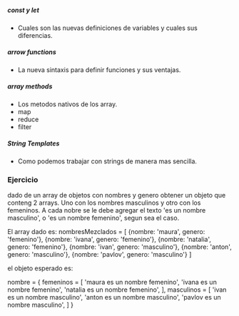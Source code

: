 ##### const y let
* Cuales son las nuevas definiciones de variables y cuales sus diferencias.

##### arrow functions
* La nueva sintaxis para definir funciones y sus ventajas.

##### array methods
* Los metodos nativos de los array.
* map
* reduce
* filter

##### String Templates
* Como podemos trabajar con strings de manera mas sencilla.


### Ejercicio


dado de un array de objetos con nombres y genero obtener un objeto que conteng 2 arrays. Uno con los nombres masculinos y otro con los femeninos. A cada nobre se le debe agregar el texto 'es un nombre masculino', o 'es un nombre femenino', segun sea el caso.

El array dado es:
nombresMezclados = [
    {nombre: 'maura', genero: 'femenino'},
    {nombre: 'ivana', genero: 'femenino'},
    {nombre: 'natalia', genero: 'femenino'},
    {nombre: 'ivan', genero: 'masculino'},
    {nombre: 'anton', genero: 'masculino'},
    {nombre: 'pavlov', genero: 'masculino'}
]  

el objeto esperado es:

nombre = {
  femeninos = [
    'maura es un nombre femenino',
    'ivana es un nombre femenino',
    'natalia es un nombre femenino',
  ],
  masculinos = [
    'ivan es un nombre masculino',
    'anton es un nombre masculino',
    'pavlov es un nombre masculino',
  ]
}
